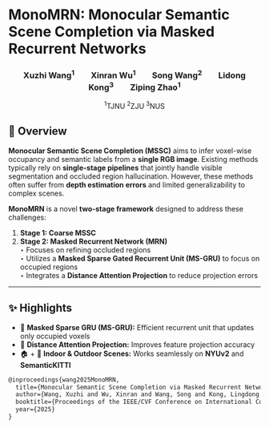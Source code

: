 # MonoMRN: Monocular Semantic Scene Completion via Masked Recurrent Networks

<h3 align="center">
Xuzhi Wang<sup>1</sup>  Xinran Wu<sup>1</sup>  Song Wang<sup>2</sup>  Lidong Kong<sup>3</sup>  Ziping Zhao<sup>1</sup>
</h3>

<p align="center">
<sup>1</sup>TJNU
<sup>2</sup>ZJU
<sup>3</sup>NUS
</p>


## 🧠 Overview

**Monocular Semantic Scene Completion (MSSC)** aims to infer voxel-wise occupancy and semantic labels from a **single RGB image**. Existing methods typically rely on **single-stage pipelines** that jointly handle visible segmentation and occluded region hallucination. However, these methods often suffer from **depth estimation errors** and limited generalizability to complex scenes.

**MonoMRN** is a novel **two-stage framework** designed to address these challenges:

1. **Stage 1: Coarse MSSC**
2. **Stage 2: Masked Recurrent Network (MRN)**  
   ‣ Focuses on refining occluded regions  
   ‣ Utilizes a **Masked Sparse Gated Recurrent Unit (MS-GRU)** to focus on occupied regions  
   ‣ Integrates a **Distance Attention Projection** to reduce projection errors

---

## ✨ Highlights

- 🔁 **Masked Sparse GRU (MS-GRU):** Efficient recurrent unit that updates only occupied voxels
- 🎯 **Distance Attention Projection:** Improves feature projection accuracy
- 🏠 + 🚗 **Indoor & Outdoor Scenes:** Works seamlessly on **NYUv2** and **SemanticKITTI**



```markdown
@inproceedings{wang2025MonoMRN,
  title={Monocular Semantic Scene Completion via Masked Recurrent Networks},
  author={Wang, Xuzhi and Wu, Xinran and Wang, Song and Kong, Lingdong and Zhao, Ziping},
  booktitle={Proceedings of the IEEE/CVF Conference on International Conference on Computer Vision (ICCV)},
  year={2025}
}
